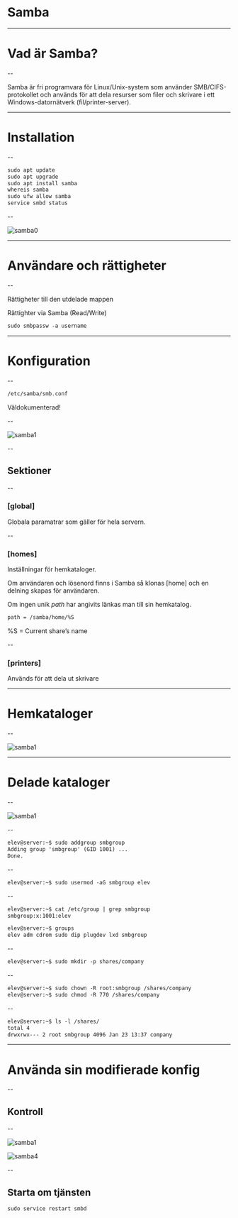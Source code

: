 # Samba

---

# Vad är Samba?

--

Samba är fri programvara för Linux/Unix-system som använder SMB/CIFS-protokollet och används för att dela resurser som filer och skrivare i ett Windows-datornätverk (fil/printer-server).

---

# Installation

--


```html
sudo apt update
sudo apt upgrade
sudo apt install samba
whereis samba
sudo ufw allow samba
service smbd status
```

--

![samba0](images/network-samba-0.png)

---

# Användare och rättigheter

--

Rättigheter till den utdelade mappen

Rättighter via Samba (Read/Write)

```html
sudo smbpassw -a username
```

---

# Konfiguration

--

```html
/etc/samba/smb.conf
```

Väldokumenterad!

--

![samba1](images/network-samba-1.png)

--

## Sektioner

--

### [global]

Globala paramatrar som gäller för hela servern.

--

### [homes]

Inställningar för hemkataloger.

Om användaren och lösenord finns i Samba så klonas [home] och en delning skapas för användaren.

Om ingen unik _path_ har angivits länkas man till sin hemkatalog.

```html
path = /samba/home/%S
```

%S = Current share’s name

--

### [printers]

Används för att dela ut skrivare

---

# Hemkataloger

--

![samba1](images/network-samba-1.png)

---

# Delade kataloger

--

![samba1](images/network-samba-2.png)

--

```html
elev@server:~$ sudo addgroup smbgroup
Adding group 'smbgroup' (GID 1001) ...
Done.
```

--

```html
elev@server:~$ sudo usermod -aG smbgroup elev
```

--

```html
elev@server:~$ cat /etc/group | grep smbgroup
smbgroup:x:1001:elev

elev@server:~$ groups
elev adm cdrom sudo dip plugdev lxd smbgroup
```

--

```html
elev@server:~$ sudo mkdir -p shares/company
```

--

```html
elev@server:~$ sudo chown -R root:smbgroup /shares/company
elev@server:~$ sudo chmod -R 770 /shares/company
```

--

```html
elev@server:~$ ls -l /shares/
total 4
drwxrwx--- 2 root smbgroup 4096 Jan 23 13:37 company
```

---

# Använda sin modifierade konfig

--

## Kontroll

--

![samba1](images/network-samba-3.png)

![samba4](images/network-samba-4.png)

--

## Starta om tjänsten

```html
sudo service restart smbd
```
